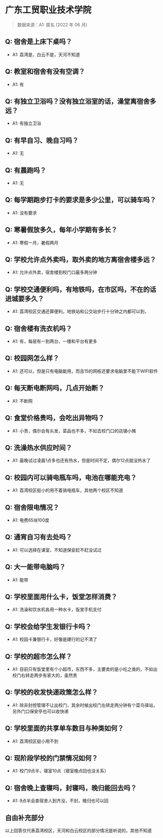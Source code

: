 # 广东工贸职业技术学院

> 数据来源：A1: 匿名 (2022 年 06 月)

## Q: 宿舍是上床下桌吗？

- A1: 荔湾是，白云不是，天河不知道

## Q: 教室和宿舍有没有空调？

- A1: 有

## Q: 有独立卫浴吗？没有独立浴室的话，澡堂离宿舍多远？

- A1: 有独立卫浴

## Q: 有早自习、晚自习吗？

- A1: 无

## Q: 有晨跑吗？

- A1: 无

## Q: 每学期跑步打卡的要求是多少公里，可以骑车吗？

- A1: 没有要求

## Q: 寒暑假放多久，每年小学期有多长？

- A1: 寒假一月，暑假两月

## Q: 学校允许点外卖吗，取外卖的地方离宿舍楼多远？

- A1: 允许点外卖，宿舍楼到校门口最多两分钟

## Q: 学校交通便利吗，有地铁吗，在市区吗，不在的话进城要多久？

- A1: 荔湾校区交通还算便利，地铁站和公交站步行十分钟之内都可以到，

## Q: 宿舍楼有洗衣机吗？

- A1: 有，每层有一到两台，一楼和平台有更多

## Q: 校园网怎么样？

- A1: 还可以，但是只有电脑能用，而且15的网栋还要求电脑里不能下WIFI软件

## Q: 每天断电断网吗，几点开始断？

- A1: 不断网

## Q: 食堂价格贵吗，会吃出异物吗？

- A1: 小贵，偶尔会有头发，菜品也不多，不如去校门口的店铺小摊

## Q: 洗澡热水供应时间？

- A1: 最晚试过凌晨1点多也还有热水，但是时间不定，偶尔12点就没热水了

## Q: 校园内可以骑电瓶车吗，电池在哪能充电？

- A1: 荔湾校区挺小的用不着骑电瓶车，其他两个校区不知道

## Q: 宿舍限电情况？

- A1: 电费65块100度

## Q: 通宵自习有去处吗？

- A1: 可以选择在课室，不知道保安赶不赶没试过

## Q: 大一能带电脑吗？

- A1: 能带

## Q: 学校里面用什么卡，饭堂怎样消费？

- A1: 洗澡和饮水机各用一种水卡，饭堂手机支付

## Q: 学校会给学生发银行卡吗？

- A1: 校园卡兼银行卡，好像是建行的记不清了

## Q: 学校的超市怎么样？

- A1: 目前只有饭堂里有个小超市，东西不多，主要卖的是小吃之类的，不如出校门右转走两步有家大的，虽然贵

## Q: 学校的收发快递政策怎么样？

- A1: 除非封控管理不让出校门，其余时候出校门左转走两分钟有个菜鸟驿站，另外门口保安亭也可以收快递

## Q: 学校里面的共享单车数目与种类如何？

- A1: 荔湾校区挺小用不到

## Q: 现阶段学校的门禁情况如何？

- A1: 校门9点半，寝室10点（寝室晚点回也没关系）

## Q: 宿舍晚上查寝吗，封寝吗，晚归能回去吗？

- A1: 9点半会查宿舍人到齐没，不封，晚归也可以回

## 自由补充部分

以上回答仅代表荔湾校区，天河和白云校区的部分情况是听说的，其他不知道